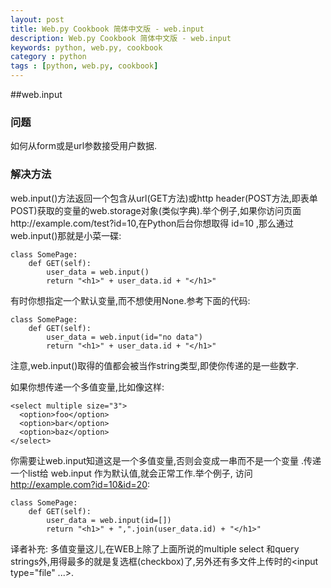 ```yaml
---
layout: post
title: Web.py Cookbook 简体中文版 - web.input
description: Web.py Cookbook 简体中文版 - web.input
keywords: python, web.py, cookbook
category : python
tags : [python, web.py, cookbook]
---
```


##web.input

### 问题
如何从form或是url参数接受用户数据.

### 解决方法
web.input()方法返回一个包含从url(GET方法)或http header(POST方法,即表单POST)获取的变量的web.storage对象(类似字典).举个例子,如果你访问页面http://example.com/test?id=10,在Python后台你想取得 id=10 ,那么通过web.input()那就是小菜一碟:

    class SomePage:
        def GET(self):
            user_data = web.input()
            return "<h1>" + user_data.id + "</h1>"

有时你想指定一个默认变量,而不想使用None.参考下面的代码:

    class SomePage:
        def GET(self):
            user_data = web.input(id="no data")
            return "<h1>" + user_data.id + "</h1>"

注意,web.input()取得的值都会被当作string类型,即使你传递的是一些数字.


如果你想传递一个多值变量,比如像这样:

    <select multiple size="3">
      <option>foo</option>
      <option>bar</option>
      <option>baz</option>
    </select>

你需要让web.input知道这是一个多值变量,否则会变成一串而不是一个变量 .传递一个list给 web.input 作为默认值,就会正常工作.举个例子, 访问 http://example.com?id=10&id=20:

    class SomePage:
        def GET(self):
            user_data = web.input(id=[])
            return "<h1>" + ",".join(user_data.id) + "</h1>"

译者补充:
多值变量这儿,在WEB上除了上面所说的multiple select 和query strings外,用得最多的就是复选框(checkbox)了,另外还有多文件上传时的&lt;input type="file" ...&gt;.